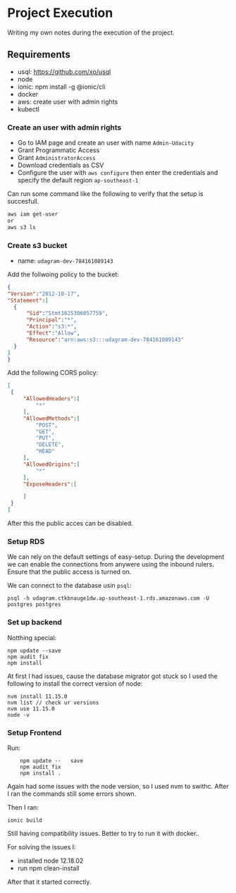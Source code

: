 # Project Execution

Writing my own notes during the execution of the project. 


## Requirements

- usql: https://github.com/xo/usql
- node
- ionic: npm install -g @ionic/cli
- docker
- aws: create user with admin rights
- kubectl


### Create an user with admin rights

- Go to IAM page and create an user with name `Admin-Udacity`
- Grant Programmatic Access
- Grant `AdministratorAccess`
- Download credentials as CSV   
- Configure the user with `aws configure` then enter the credentials and specify the default region `ap-southeast-1`

Can run some command like the following to verify that the setup is succesfull.

```sh
aws iam get-user
or 
aws s3 ls
```

### Create s3 bucket

- name: `udagram-dev-784161089143`

Add the follwoing policy to the bucket:
```json
{
"Version":"2012-10-17",
"Statement":[
  {
      "Sid":"Stmt1625306057759",
      "Principal":"*",
      "Action":"s3:*",
      "Effect":"Allow",
      "Resource":"arn:aws:s3:::udagram-dev-784161089143"
  }
]
}
```

Add the following CORS policy:
```json
[
 {
     "AllowedHeaders":[
         "*"
     ],
     "AllowedMethods":[
         "POST",
         "GET",
         "PUT",
         "DELETE",
         "HEAD"
     ],
     "AllowedOrigins":[
         "*"
     ],
     "ExposeHeaders":[

     ]
 }
]
```

After this the public acces can be disabled. 


### Setup RDS

We can rely on the default settings of easy-setup. During the development we can enable the connections from anywere using the inbound rulers. Ensure that the public access is turned on. 

We can connect to the database usin `psql`:
```
psql -h udagram.ctkbnauge1dw.ap-southeast-1.rds.amazonaws.com -U postgres postgres
```

### Set up backend

Notthing special:
```
npm update --save
npm audit fix
npm install 
```

At first I had issues, cause the database migrator got stuck so I used the following to install the correct version of node:
```
nvm install 11.15.0
nvm list // check ur versions
nvm use 11.15.0
node -v
```

### Setup Frontend

Run:
```
    npm update --   save
    npm audit fix
    npm install .
```

Again had some issues with the node version, so I used nvm to swithc. 
After I ran the commands still some errors shown.

Then I ran: 
```
ionic build
```

Still having compatibility issues. Better to try to run it with docker..

For solving the issues I:
- installed node 12.18.02
- run npm clean-install

After that it started correctly. 

